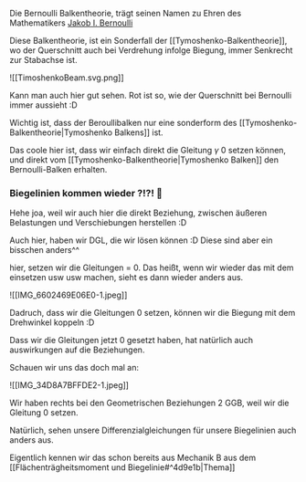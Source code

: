 Die Bernoulli Balkentheorie, trägt seinen Namen zu Ehren des Mathematikers [Jakob I. Bernoulli](https://de.wikipedia.org/wiki/Jakob_I_Bernoulli) 

Diese Balkentheorie, ist ein Sonderfall der [[Tymoshenko-Balkentheorie]], wo der Querschnitt auch bei Verdrehung infolge Biegung, immer Senkrecht zur Stabachse ist.

![[TimoshenkoBeam.svg.png]]

Kann man auch hier gut sehen. Rot ist so, wie der Querschnitt bei Bernoulli immer aussieht :D

Wichtig ist, dass der Beroullibalken nur eine sonderform des [[Tymoshenko-Balkentheorie|Tymoshenko Balkens]] ist. 

Das coole hier ist, dass wir einfach direkt die Gleitung $\gamma$ 0 setzen können, und direkt vom [[Tymoshenko-Balkentheorie|Tymoshenko Balken]] den Bernoulli-Balken erhalten.

### Biegelinien kommen wieder ?!?! 🤮

Hehe joa, weil wir auch hier die direkt Beziehung, zwischen äußeren Belastungen und Verschiebungen herstellen :D 

Auch hier, haben wir DGL, die wir lösen können :D Diese sind aber ein bisschen anders^^

hier, setzen wir die Gleitungen = 0. Das heißt, wenn wir wieder das mit dem einsetzen usw usw machen, sieht es dann wieder anders aus.

![[IMG_6602469E06E0-1.jpeg]]

Dadruch, dass wir die Gleitungen 0 setzen, können wir die Biegung mit dem Drehwinkel koppeln :D

Dass wir die Gleitungen jetzt 0 gesetzt haben, hat natürlich auch auswirkungen auf die Beziehungen.

Schauen wir uns das doch mal an:

![[IMG_34D8A7BFFDE2-1.jpeg]]

Wir haben rechts bei den Geometrischen Beziehungen 2 GGB, weil wir die Gleitung 0 setzen.

Natürlich, sehen unsere Differenzialgleichungen für unsere Biegelinien auch anders aus.

Eigentlich kennen wir das schon bereits aus Mechanik B aus dem [[Flächenträgheitsmoment und Biegelinie#^4d9e1b|Thema]]